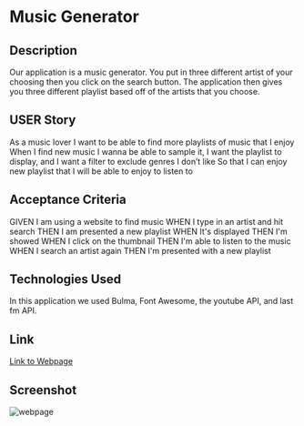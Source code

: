 # Music Generator

## Description
Our application is a music generator. You put in three different artist of your choosing then you click on the search button. The application then gives you three different playlist based off of the artists that you choose.

## USER Story
As a music lover I want to be able to find more playlists of music that I enjoy
When I find new music I wanna be able to sample it, I want the playlist to display, and I want a filter to exclude genres I don’t like
So that I can enjoy new playlist that I will be able to enjoy to listen to


## Acceptance Criteria
GIVEN I am using a website to find music
WHEN I type in an artist and hit search
THEN I am presented a new playlist
WHEN It's displayed 
THEN I'm showed
WHEN I click on the thumbnail
THEN I'm able to listen to the music
WHEN I search an artist again 
THEN I'm presented with a new playlist

## Technologies Used
In this application we used Bulma, Font Awesome, the youtube API, and last fm API.

## Link

[Link to Webpage](https://rubbokate.github.io/Project-1/)

## Screenshot

![webpage](src/)
